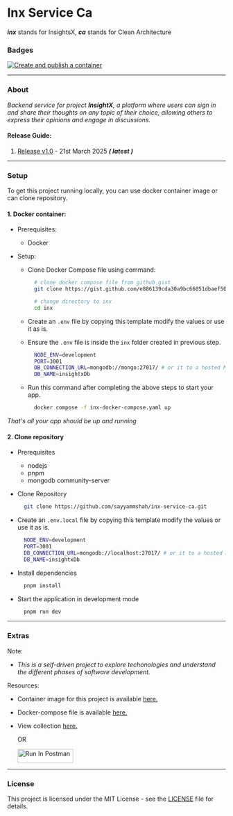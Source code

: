 # Inx Service Ca

_**inx**_ stands for InsightsX, _**ca**_ stands for Clean Architecture

### Badges

[![Create and publish a container](https://github.com/sayyammshah/inx-service-ca/actions/workflows/publish-pkg.yaml/badge.svg)](https://github.com/sayyammshah/inx-service-ca/actions/workflows/publish-pkg.yaml)

---

### About

_Backend service for project **InsightX**, a platform where users can sign in and share their thoughts on any topic of their choice, allowing others to express their opinions and engage in discussions._

#### Release Guide:

1. [Release v1.0](https://github.com/sayyammshah/inx-service-ca/releases/tag/v1.0) - 21st March 2025 **_( latest )_**

---

### Setup

To get this project running locally, you can use docker container image or can clone repository.

#### 1. Docker container:

- Prerequisites:
  - Docker
- Setup:

  <!-- - Clone [Docker-Compose](https://gist.github.com/e886139cda30a9bc66051dbaef505030.git) file using command: -->

  - Clone Docker Compose file using command:

    ```bash
      # clone docker compose file from github gist
      git clone https://gist.github.com/e886139cda30a9bc66051dbaef505030.git inx

      # change directory to inx
      cd inx
    ```

  - Create an `.env` file by copying this template modify the values or use it as is.
  - Ensure the `.env` file is inside the `inx` folder created in previous step.

    ```bash
      NODE_ENV=development
      PORT=3001
      DB_CONNECTION_URL=mongodb://mongo:27017/ # or it to a hosted MongoDB connection URL.
      DB_NAME=insightxDb
    ```

  - Run this command after completing the above steps to start your app.

    ```bash
      docker compose -f inx-docker-compose.yaml up
    ```

_That's all your app should be up and running_

#### 2. Clone repository

- Prerequisites

  - nodejs
  - pnpm
  - mongodb community-server

- Clone Repository

  ```bash
    git clone https://github.com/sayyammshah/inx-service-ca.git
  ```

- Create an `.env.local` file by copying this template modify the values or use it as is.

  ```bash
    NODE_ENV=development
    PORT=3001
    DB_CONNECTION_URL=mongodb://localhost:27017/ # or it to a hosted MongoDB connection URL.
    DB_NAME=insightxDb
  ```

- Install dependencies

  ```bash
    pnpm install
  ```

- Start the application in development mode

  ```bash
    pnpm run dev
  ```

---

### Extras

Note:

- _This is a self-driven project to explore techonologies and understand the different phases of software development._

Resources:

- Container image for this project is available [here.]([https://github.com/sayyammshah/inx-service-ca/pkgs/container/inx-service-ca])
- Docker-compose file is available [here.](https://gist.github.com/e886139cda30a9bc66051dbaef505030.git)
- View collection [here.](https://www.postman.com/red-trinity-198591/api-box/collection/zupxh38/inx-service-ca)

  OR

  [<img src="https://run.pstmn.io/button.svg" alt="Run In Postman" style="width: 128px; height: 32px;">](https://app.getpostman.com/run-collection/17286362-d4ffe187-b2fd-4207-bee2-f7a9800f2397?action=collection%2Ffork&source=rip_markdown&collection-url=entityId%3D17286362-d4ffe187-b2fd-4207-bee2-f7a9800f2397%26entityType%3Dcollection%26workspaceId%3D555ae0bc-9f9b-4f70-a395-d0c7947b109e#?env%5BGlobal%5D=W3sia2V5IjoiQmFzZVVybCIsInZhbHVlIjoiaHR0cDovL2xvY2FsaG9zdDozMDAxIiwiZW5hYmxlZCI6dHJ1ZSwidHlwZSI6ImRlZmF1bHQiLCJzZXNzaW9uVmFsdWUiOiJodHRwOi8vbG9jYWxob3N0OjMwMDEiLCJjb21wbGV0ZVNlc3Npb25WYWx1ZSI6Imh0dHA6Ly9sb2NhbGhvc3Q6MzAwMSIsInNlc3Npb25JbmRleCI6MH1d)

---

### License

This project is licensed under the MIT License - see the [LICENSE](LICENSE) file for details.
